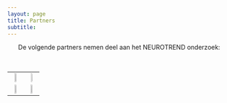 ```yaml
---
layout: page
title: Partners
subtitle:
---
```





<div align="center"> 
<p>
De volgende partners nemen deel aan het NEUROTREND onderzoek:
</p>
</div>



<br />
<table cellspacing="0" cellpadding="0" border="0">
    <tr>
        <td style="text-align: center;">
            <img src="{{ 'img/tuelogo.png' | relative_url }}"  style="width:40%" />
            <br />
        </td>
        <td style="text-align: center;">
            <img src="{{ 'img/philipslogo.png' | relative_url }}"  style="width:15%" />
            <br />
        </td>
    </tr>
    <tr>
        <td style="text-align: center;">
            <img src="{{ 'img/kempenhaeghelogo.png' | relative_url }}"   style="width:40%" />
            <br />
        </td>
        <td style="text-align: center;">
            <img src="{{ 'img/eindhovenenginelogo.png' | relative_url }}"  style="width:30%" />
            <br />
        </td>
    </tr>
</table>
